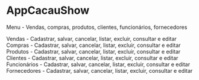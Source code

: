 # AppCacauShow

Menu - Vendas, compras, produtos, clientes, funcionários, fornecedores

Vendas - Cadastrar, salvar, cancelar, listar, excluir, consultar e editar
Compras - Cadastrar, salvar, cancelar, listar, excluir, consultar e editar
Produtos - Cadastrar, salvar, cancelar, listar, excluir, consultar e editar
Clientes - Cadastrar, salvar, cancelar, listar, excluir, consultar e editar
Funcionários - Cadastrar, salvar, cancelar, listar, excluir, consultar e editar
Fornecedores - Cadastrar, salvar, cancelar, listar, excluir, consultar e editar
